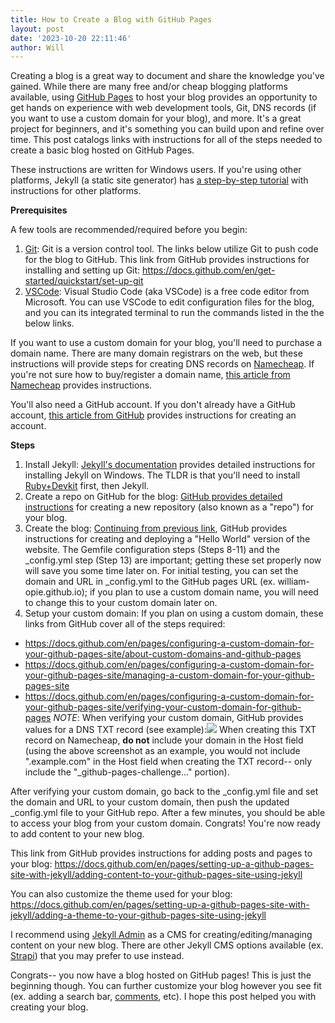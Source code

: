 ```yaml
---
title: How to Create a Blog with GitHub Pages
layout: post
date: '2023-10-20 22:11:46'
author: Will
---
```


Creating a blog is a great way to document and share the knowledge you've gained. While there are many free and/or cheap blogging platforms available, using [GitHub Pages](https://pages.github.com/) to host your blog provides an opportunity to get hands on experience with web development tools, Git, DNS records (if you want to use a custom domain for your blog), and more. It's a great project for beginners, and it's something you can build upon and refine over time. This post catalogs links with instructions for all of the steps needed to create a basic blog hosted on GitHub Pages.

These instructions are written for Windows users. If you're using other platforms, Jekyll (a static site generator) has [a step-by-step tutorial](http://https://jekyllrb.com/docs/step-by-step/01-setup/) with instructions for other platforms. 

**Prerequisites**

A few tools are recommended/required before you begin:
1. [Git](https://git-scm.com/download/win): Git is a version control tool. The links below utilize Git to push code for the blog to GitHub. This link from GitHub provides instructions for installing and setting up Git: https://docs.github.com/en/get-started/quickstart/set-up-git
2. [VSCode](https://code.visualstudio.com/Download): Visual Studio Code (aka VSCode) is a free code editor from Microsoft. You can use VSCode to edit configuration files for the blog, and you can its integrated terminal to run the commands listed in the the below links.

If you want to use a custom domain for your blog, you'll need to purchase a domain name. There are many domain registrars on the web, but these instructions will provide steps for creating DNS records on [Namecheap](https://www.namecheap.com/). If you're not sure how to buy/register a domain name, [this article from Namecheap](https://www.namecheap.com/support/knowledgebase/article.aspx/10072/35/how-to-register-a-domain-name/) provides instructions.

You'll also need a GitHub account. If you don't already have a GitHub account, [this article from GitHub](https://docs.github.com/en/get-started/onboarding/getting-started-with-your-github-account) provides instructions for creating an account.

**Steps**
1. Install Jekyll: [Jekyll's documentation](https://jekyllrb.com/docs/installation/windows/) provides detailed instructions for installing Jekyll on Windows. The TLDR is that you'll need to install [Ruby+Devkit](https://rubyinstaller.org/downloads/) first, then Jekyll.
2. Create a repo on GitHub for the blog: [GitHub provides detailed instructions](https://docs.github.com/en/pages/setting-up-a-github-pages-site-with-jekyll/creating-a-github-pages-site-with-jekyll#creating-a-repository-for-your-site) for creating a new repository (also known as a "repo") for your blog.
3. Create the blog: [Continuing from previous link](https://docs.github.com/en/pages/setting-up-a-github-pages-site-with-jekyll/creating-a-github-pages-site-with-jekyll#creating-your-site), GitHub provides instructions for creating and deploying a "Hello World" version of the website. The Gemfile configuration steps (Steps 8-11) and the \_config.yml step (Step 13) are important; getting these set properly now will save you some time later on. For initial testing, you can set the domain and URL in \_config.yml to the GitHub pages URL (ex. william-opie.github.io); if you plan to use a custom domain name, you will need to change this to your custom domain later on.
4. Setup your custom domain: If you plan on using a custom domain, these links from GitHub cover all of the steps required:
* https://docs.github.com/en/pages/configuring-a-custom-domain-for-your-github-pages-site/about-custom-domains-and-github-pages
* https://docs.github.com/en/pages/configuring-a-custom-domain-for-your-github-pages-site/managing-a-custom-domain-for-your-github-pages-site
* https://docs.github.com/en/pages/configuring-a-custom-domain-for-your-github-pages-site/verifying-your-custom-domain-for-github-pages
*NOTE*: When verifying your custom domain, GitHub provides values for a DNS TXT record (see example):![](https://docs.github.com/assets/cb-168509/mw-1440/images/help/pages/verify-dns.webp)
When creating this TXT record on Namecheap, **do not** include your domain in the Host field (using the above screenshot as an example, you would not include ".example.com" in the Host field when creating the TXT record-- only include the "\_github-pages-challenge..." portion).

After verifying your custom domain, go back to the \_config.yml file and set the domain and URL to your custom domain, then push the updated \_config.yml file to your GitHub repo. After a few minutes, you should be able to access your blog from your custom domain. Congrats! You're now ready to add content to your new blog.

This link from GitHub provides instructions for adding posts and pages to your blog: https://docs.github.com/en/pages/setting-up-a-github-pages-site-with-jekyll/adding-content-to-your-github-pages-site-using-jekyll

You can also customize the theme used for your blog: https://docs.github.com/en/pages/setting-up-a-github-pages-site-with-jekyll/adding-a-theme-to-your-github-pages-site-using-jekyll

I recommend using [Jekyll Admin](https://github.com/jekyll/jekyll-admin#readme) as a CMS for creating/editing/managing content on your new blog. There are other Jekyll CMS options available (ex. [Strapi](https://medium.com/strapi/building-a-static-blog-using-jekyll-and-strapi-2f3281ddc166)) that you may prefer to use instead.

Congrats-- you now have a blog hosted on GitHub pages! This is just the beginning though. You can further customize your blog however you see fit (ex. adding a search bar, [comments](https://staticman.net/), etc). I hope this post helped you with creating your blog.
